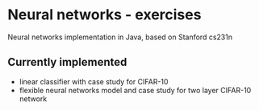 # Neural networks - exercises
Neural networks implementation in Java, based on Stanford cs231n

## Currently implemented
* linear classifier with case study for CIFAR-10
* flexible neural networks model and case study for two layer CIFAR-10 network 